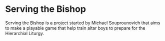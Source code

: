# Serving the Bishop
Serving the Bishop is a project started by Michael Souprounovich that aims to make a playable game that help train altar boys to prepare for the Hierarchial Liturgy.  
